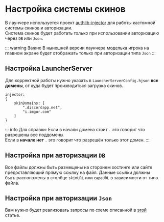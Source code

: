 # Настройка системы скинов

В лаунчере используется проект [authlib-injector](https://github.com/yushijinhun/authlib-injector) для работы кастомной системы скинов и авторизации.  
Система скинов будет работать только при использовании авторизацию через `DB` или `Json`. 

::: warning Важно
В нынешней версии лаунчера моделька игрока на главном экране будет отображать только при авторизации типа `Json`
:::
## Настройка LauncherServer

Для корректной работы нужно указать в `LauncherServerConfig.hjson` **все домены**, от куда будет производиться загрузка скинов.
```hjson
injector:
{
    skinDomains: [
        ".discordapp.net",
        "i.imgur.com"
    ]
}
```
::: info Для справки:
Если в начали домена стоит `.` это говорит что разрешены все поддомены.  
Если в **начале нет** `.` это говорит что разрешён только этот домен.
:::

## Настройка при авторизации `DB`

Все файлы должны быть размещены на сторонем хостинге или сайте предоставляющий прямую ссылку на файл.
Данные ссылки должны быть расположены в столбце `skinURL` или `capeURL` в зависимости от типа файла.

## Настройка при авторизации `Json`

Вам нужно будет реализовать запросы по схеме описанной в [этой](../for-developers/json-auth.md) статье.